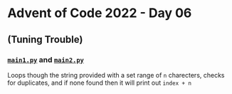# Advent of Code 2022 - Day 06
## (Tuning Trouble)

### [`main1.py`](main1.py) and [`main2.py`](main2.py)
Loops though the string provided with a set range of `n` charecters, checks for duplicates, and if none found then it will print out `index + n`

